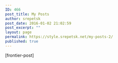 ```yaml
---
ID: 466
post_title: My Posts
author: srepetsk
post_date: 2016-01-02 21:02:59
post_excerpt: ""
layout: page
permalink: https://style.srepetsk.net/my-posts-2/
published: true
---
```

[frontier-post]
